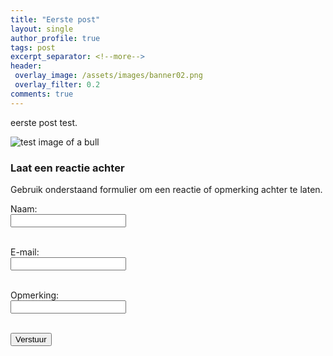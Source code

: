 ```yaml
---
title: "Eerste post"
layout: single
author_profile: true
tags: post
excerpt_separator: <!--more-->
header:
 overlay_image: /assets/images/banner02.png
 overlay_filter: 0.2
comments: true
---
```

eerste post test. <!--more-->

![test image of a bull]({{page.image}})

<!-- Comment Submission Form -->
<h3>Laat een reactie achter</h3>
<p>Gebruik onderstaand formulier om een reactie of opmerking achter te laten.</p>
<form action="https://docs.google.com/forms/u/0/d/e/1FAIpQLSd-xZgVsbuQsLumpP_W1u97vPG7RbR9_awZ3XDQTpXegkB1XA/formResponse" method="POST">
  <label for="name">Naam:</label><br>
  <input type="text" id="name" name="entry.1922964266" required><br><br>
  
  <label for="email">E-mail:</label><br>
  <input type="email" id="email" name="entry.1297944239" required><br><br>

  <label for="comment">Opmerking:</label><br>
  <input type="text" id="comment" name="entry.503498009" required><br><br>
   
  <button type="submit">Verstuur</button>
</form>

<div id="comments"></div>
<script>
    // Function to format the date and time from the data
    function formatDate(stringDate) {
        // Split the string into date and time parts
        const dateTimeParts = stringDate.split(' ');
        const datePart = dateTimeParts[0]; // Date part like "7/12/2024"
        let timePart = dateTimeParts[1]; // Time part like "23:32:54"
        // Parse hours, minutes, and seconds from the time part
        const [hours, minutes, seconds] = timePart.split(':');
        // Convert hours to 12-hour format and determine AM/PM
        let ampm = 'AM';
        let formattedHours = parseInt(hours, 10);
        if (formattedHours >= 12) {
            ampm = 'PM';
            if (formattedHours > 12) {
                formattedHours -= 12;
            }
        }
        if (formattedHours === 0) {
            formattedHours = 12; // 12 AM case
        }
        // Format time in HH:mm:ss AM/PM format
        timePart = `${formattedHours}:${minutes}:${seconds} ${ampm}`;
        // Return the formatted date and time
        return `${datePart} at ${timePart}`;
    }
    // Get the current page URL
    const thisPageUrl = window.location.href;
    // Escape single quotes in the URL for SQL safety
    const safePageUrl = thisPageUrl.replace(/'/g, "''");
    // Encode the SQL statement to be used in the URL
    const sqlStatement = encodeURIComponent(`SELECT A, C, D, E, F WHERE B = '${safePageUrl}'`);
    // Construct the URL for fetching the data
    const csvUrl = `https://docs.google.com/spreadsheets/d/1ZqE6ePnexceUrxq90JD6buZ1Zl3agU11_i_TDaCTCuU/gviz/tq?tqx=out:csv&sheet=comments&tq=${sqlStatement}&headers=0`;
    // Fetch the data from the Google Sheets URL
    fetch(csvUrl)
        .then(response => response.text()) // Get the response text (data)
            // Use a simple CSV parser to handle quoted fields and commas inside fields
                        function parseCSV(text) {
                            const rows = [];
                            let row = [];
                            let cell = '';
                            let inQuotes = false;
            rows.forEach(row => {
                // Ensure the row has at least 5 columns to avoid undefined errors
                if (row.length >= 5) {
                    const date = formatDate(row[0]); // Format the date and time
                    const name = row[1]; // Get the name
                    const comment = row[2]; // Get the comment
                    const email = row[4]; // Get the email
                    // Create a new div element for the comment
                    const commentDiv = document.createElement('div');
                    // Set the inner HTML of the div element
                    commentDiv.innerHTML = `<strong><a href="mailto:${email}">${name}</a></strong> <em>${date}</em>: <p>${comment}</p>`;
                    // Append the div element to the comments container
                    commentsContainer.appendChild(commentDiv);
                }
            });
                                } else if ((char === '\n' || char === '\r') && !inQuotes) {
                                    if (cell !== '' || row.length > 0) {
                                        row.push(cell);
                                        rows.push(row);
                                        row = [];
                                        cell = '';
                                    }
                                    // Handle \r\n
                                    if (char === '\r' && text[i + 1] === '\n') i++;
                                } else {
                                    cell += char;
                                }
                            }
                            if (cell !== '' || row.length > 0) {
                                row.push(cell);
                                rows.push(row);
                            }
                            return rows;
                        }
                        const rows = parseCSV(csvText.trim());
            // Split the data into rows and then into individual cells
            const rows = csvText.trim().split('\n').map(row => row.split(','));
            // Get the container element for the comments
            const commentsContainer = document.getElementById('comments');
            // Loop through each row of the data
            rows.forEach(row => {
                const date = formatDate(row[0]); // Format the date and time
                // Create a new article element for the comment
                const commentArticle = document.createElement('article');
                // Set the inner HTML of the article element
                commentArticle.innerHTML = `<header><strong><a href="mailto:${email}">${name}</a></strong> <em>${date}</em>:</header> <span class="comment-text">${comment}</span>`;
                // Append the article element to the comments container
                commentsContainer.appendChild(commentArticle);
                commentDiv.innerHTML = `<strong><a href="mailto:${email}">${name}</a></strong> <em>${date}</em>: <p>${comment}</p>`;
                // Append the div element to the comments container
                commentsContainer.appendChild(commentDiv);
            });
        })
        .catch(error => console.error('Error fetching data:', error)); // Handle any errors
</script>